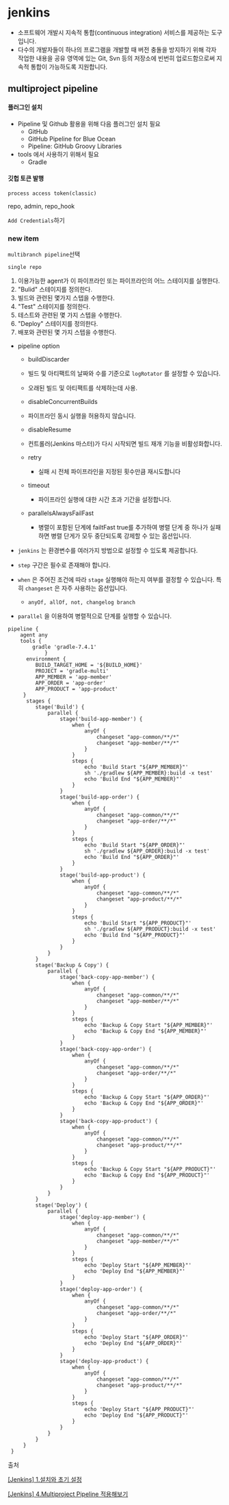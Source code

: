 # jenkins

- 소프트웨어 개발시 지속적 통합(continuous integration) 서비스를 제공하는 도구입니다.
- 다수의 개발자들이 하나의 프로그램을 개발할 때 버전 충돌을 방지하기 위해 각자 작업한 내용을 공유 영역에 있는 Git, Svn 등의 저장소에 빈번히 업로드함으로써 지속적 통합이 가능하도록 지원합니다.

## multiproject pipeline

#### 플러그인 설치

- Pipeline 및 Github 활용을 위해 다음 플러그인 설치 필요
  - GitHub
  - GitHub Pipeline for Blue Ocean
  - Pipeline: GitHub Groovy Libraries
- tools 에서 사용하기 위해서 필요
  - Gradle

#### 깃헙 토큰 발행

`process access token(classic)`

repo, admin, repo_hook

`Add Credentials`하기





### new item

`multibranch pipeline`선택

`single repo`

1. 이용가능한 agent가 이 파이프라인 또는 파이프라인의 어느 스테이지를 실행한다.
2. "Bulid" 스테이지를 정의한다.
3. 빌드와 관련된 몇가지 스텝을 수행한다.
4. "Test" 스테이지를 정의한다.
5. 테스트와 관련된 몇 가지 스텝을 수행한다.
6. "Deploy" 스테이지를 정의한다.
7. 배포와 관련된 몇 가지 스텝을 수행한다.
- pipeline option
  
  -  buildDiscarder
    
    - 빌드 및 아티팩트의 날짜와 수를 기준으로 `logRotator` 를 설정할 수 있습니다.
    
    - 오래된 빌드 및 아티팩트를 삭제하는데 사용.
  
  -  disableConcurrentBuilds
    
    - 파이프라인 동시 실행을 허용하지 않습니다.
  
  -  disableResume
    
    - 컨트롤러(Jenkins 마스터)가 다시 시작되면 빌드 재개 기능을 비활성화합니다.
  
  - retry
    
    - 실패 시 전체 파이프라인을 지정된 횟수만큼 재시도합니다
  
  - timeout
    
    - 파이프라인 실행에 대한 시간 초과 기간을 설정합니다.
  
  - parallelsAlwaysFailFast
    
    - 병렬이 포함된 단계에 failtFast true를 추가하여 병렬 단계 중 하나가 실패하면 병렬 단게가 모두 중단되도록 강제할 수 있는 옵션입니다.

- `jenkins` 는 환경변수를 여러가지 방법으로 설정할 수 있도록 제공합니다.
- `step` 구간은 필수로 존재해야 합니다.
- `when` 은 주어진 조건에 따라 `stage` 실행해야 하는지 여부를 결정할 수 있습니다. 특히 `changeset` 은 자주 사용하는 옵션입니다.
  - `anyOf, allOf, not, changelog branch `
- `parallel` 을 이용하여 병렬적으로 단계를 실행할 수 있습니다.

```
pipeline {     
    agent any      
    tools {         
        gradle 'gradle-7.4.1'
            }
      environment {
         BUILD_TARGET_HOME = '${BUILD_HOME}'
         PROJECT = 'gradle-multi'
         APP_MEMBER = 'app-member'
         APP_ORDER = 'app-order'
         APP_PRODUCT = 'app-product'
     }
      stages {
         stage('Build') {
             parallel {
                 stage('build-app-member') {
                     when {
                         anyOf {
                             changeset "app-common/**/*"
                             changeset "app-member/**/*"
                         }
                     }
                     steps {
                         echo 'Build Start "${APP_MEMBER}"'
                         sh './gradlew ${APP_MEMBER}:build -x test'
                         echo 'Build End "${APP_MEMBER}"'
                     }
                 }
                 stage('build-app-order') {
                     when {
                         anyOf {
                             changeset "app-common/**/*"
                             changeset "app-order/**/*"
                         }
                     }
                     steps {
                         echo 'Build Start "${APP_ORDER}"'
                         sh './gradlew ${APP_ORDER}:build -x test'
                         echo 'Build End "${APP_ORDER}"'
                     }
                 }
                 stage('build-app-product') {
                     when {
                         anyOf {
                             changeset "app-common/**/*"
                             changeset "app-product/**/*"
                         }
                     }
                     steps {
                         echo 'Build Start "${APP_PRODUCT}"'
                         sh './gradlew ${APP_PRODUCT}:build -x test'
                         echo 'Build End "${APP_PRODUCT}"'
                     }
                 }
             }
         }
         stage('Backup & Copy') {
             parallel {
                 stage('back-copy-app-member') {
                     when {
                         anyOf {
                             changeset "app-common/**/*"
                             changeset "app-member/**/*"
                         }
                     }
                     steps {
                         echo 'Backup & Copy Start "${APP_MEMBER}"'
                         echo 'Backup & Copy End "${APP_MEMBER}"'
                     }
                 }
                 stage('back-copy-app-order') {
                     when {
                         anyOf {
                             changeset "app-common/**/*"
                             changeset "app-order/**/*"
                         }
                     }
                     steps {
                         echo 'Backup & Copy Start "${APP_ORDER}"'
                         echo 'Backup & Copy End "${APP_ORDER}"'
                     }
                 }
                 stage('back-copy-app-product') {
                     when {
                         anyOf {
                             changeset "app-common/**/*"
                             changeset "app-product/**/*"
                         }
                     }
                     steps {
                         echo 'Backup & Copy Start "${APP_PRODUCT}"'
                         echo 'Backup & Copy End "${APP_PRODUCT}"'
                     }
                 }
             }
         }
         stage('Deploy') {
             parallel {
                 stage('deploy-app-member') {
                     when {
                         anyOf {
                             changeset "app-common/**/*"
                             changeset "app-member/**/*"
                         }
                     }
                     steps {
                         echo 'Deploy Start "${APP_MEMBER}"'
                         echo 'Deploy End "${APP_MEMBER}"'
                     }
                 }
                 stage('deploy-app-order') {
                     when {
                         anyOf {
                             changeset "app-common/**/*"
                             changeset "app-order/**/*"
                         }
                     }
                     steps {
                         echo 'Deploy Start "${APP_ORDER}"'
                         echo 'Deploy End "${APP_ORDER}"'
                     }
                 }
                 stage('deploy-app-product') {
                     when {
                         anyOf {
                             changeset "app-common/**/*"
                             changeset "app-product/**/*"
                         }
                     }
                     steps {
                         echo 'Deploy Start "${APP_PRODUCT}"'
                         echo 'Deploy End "${APP_PRODUCT}"'
                     }
                 }
             }
         }
     }
 }
```

출처

[[Jenkins] 1.설치와 초기 설정](https://lovethefeel.tistory.com/94)

[[Jenkins] 4.Multiproject Pipeline 적용해보기](https://lovethefeel.tistory.com/97)

